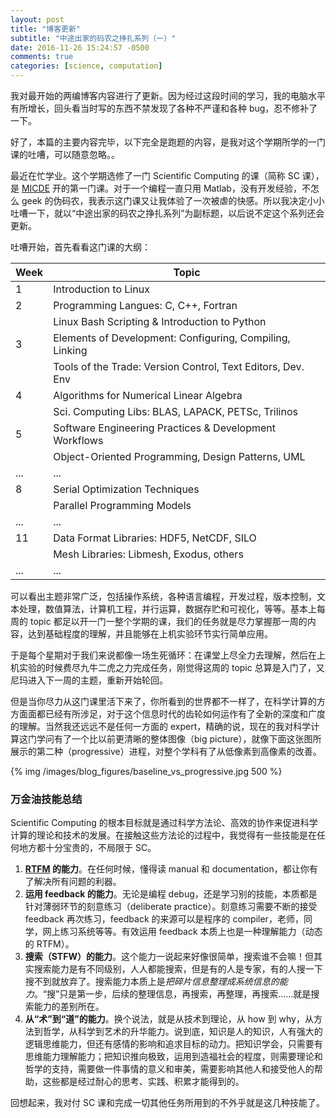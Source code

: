 ```yaml
---
layout: post
title: "博客更新"
subtitle: "中途出家的码农之挣扎系列（一）"
date: 2016-11-26 15:24:57 -0500
comments: true
categories: [science, computation]
---
```


我对最开始的两编博客内容进行了更新。因为经过这段时间的学习，我的电脑水平有所增长，回头看当时写的东西不禁发现了各种不严谨和各种 bug，忍不修补了一下。

好了，本篇的主要内容完毕，以下完全是跑题的内容，是我对这个学期所学的一门课的吐嘈，可以随意忽略。。

<!--more-->

最近在忙学业。这个学期选修了一门 Scientific Computing 的课（简称 SC 课），是 [MICDE](http://micde.umich.edu/) 开的第一门课。对于一个编程一直只用 Matlab，没有开发经验，不怎么 geek 的伪码农，我表示这门课又让我体验了一次被虐的快感。所以我决定小小吐嘈一下，就以“中途出家的码农之挣扎系列”为副标题，以后说不定这个系列还会更新。

吐嘈开始，首先看看这门课的大纲：

| Week |                            Topic                            |
|------|-------------------------------------------------------------|
| 1    | Introduction to Linux                                       |
| 2    | Programming Langues: C, C++, Fortran                        |
|      | Linux Bash Scripting & Introduction to Python               |
| 3    | Elements of Development: Configuring, Compiling, Linking    |
|      | Tools of the Trade: Version Control, Text Editors, Dev. Env |
| 4    | Algorithms for Numerical Linear Algebra                     |
|      | Sci. Computing Libs: BLAS, LAPACK, PETSc, Trilinos          |
| 5    | Software Engineering Practices & Development Workflows      |
|      | Object-Oriented Programming, Design Patterns, UML           |
| ...  | ...                                                         |
| 8    | Serial Optimization Techniques                              |
|      | Parallel Programming Models                                 |
| ...  | ...                                                         |
| 11   | Data Format Libraries: HDF5, NetCDF, SILO                   |
|      | Mesh Libraries: Libmesh, Exodus, others                     |
| ...  | ...                                                         |

可以看出主题非常广泛，包括操作系统，各种语言编程，开发过程，版本控制，文本处理，数值算法，计算机工程，并行运算，数据存贮和可视化，等等。基本上每周的 topic 都足以开一门一整个学期的课，我们的任务就是尽力掌握那一周的内容，达到基础程度的理解，并且能够在上机实验环节实行简单应用。

于是每个星期对于我们来说都像一场生死循环：在课堂上尽全力去理解，然后在上机实验的时候费尽九牛二虎之力完成任务，刚觉得这周的 topic 总算是入门了，又尼玛进入下一周的主题，重新开始轮回。

但是当你尽力从这门课里活下来了，你所看到的世界都不一样了，在科学计算的方方面面都已经有所涉足，对于这个信息时代的齿轮如何运作有了全新的深度和广度的理解。当然我还远远不是任何一方面的 expert，精确的说，现在的我对科学计算这门学问有了一个比以前更清晰的整体图像（big picture），就像下面这张图所展示的第二种（progressive）进程，对整个学科有了从低像素到高像素的改善。

{% img /images/blog_figures/baseline_vs_progressive.jpg 500 %}

### 万金油技能总结

Scientific Computing 的根本目标就是通过科学方法论、高效的协作来促进科学计算的理论和技术的发展。在接触这些方法论的过程中，我觉得有一些技能是在任何地方都十分宝贵的，不局限于 SC。

1. **[RTFM](https://en.wikipedia.org/wiki/RTFM) 的能力**。在任何时候，懂得读 manual 和 documentation，都让你有了解决所有问题的利器。
2. **运用 feedback 的能力**。无论是编程 debug，还是学习别的技能，本质都是针对薄弱环节的刻意练习（deliberate practice）。刻意练习需要不断的接受 feedback 再次练习，feedback 的来源可以是程序的 compiler，老师，同学，网上练习系统等等。有效运用 feedback 本质上也是一种理解能力（动态的 RTFM）。
3. **搜索（STFW）的能力**。这个能力一说起来好像很简单，搜索谁不会嘛！但其实搜索能力是有不同级别，人人都能搜索，但是有的人是专家，有的人搜一下搜不到就放弃了。搜索能力本质上是*把碎片信息整理成系统信息的能力*。“搜”只是第一步，后续的整理信息，再搜索，再整理，再搜索……就是搜索能力的差别所在。
4. **从“术”到“道”的能力**。换个说法，就是从技术到理论，从 how 到 why，从方法到哲学，从科学到艺术的升华能力。说到底，知识是人的知识，人有强大的逻辑思维能力，但还有感情的影响和追求目标的动力。把知识学会，只需要有思维能力理解能力；把知识推向极致，运用到造福社会的程度，则需要理论和哲学的支持，需要做一件事情的意义和审美，需要影响其他人和接受他人的帮助，这些都是经过耐心的思考、实践、积累才能得到的。

回想起来，我对付 SC 课和完成一切其他任务所用到的不外乎就是这几种技能了。